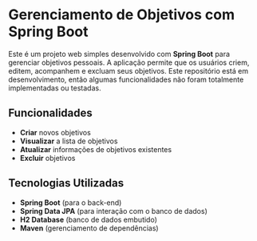 # Gerenciamento de Objetivos com Spring Boot

Este é um projeto web simples desenvolvido com **Spring Boot** para gerenciar objetivos pessoais. A aplicação permite que os usuários criem, editem, acompanhem e excluam seus objetivos. Este repositório está em desenvolvimento, então algumas funcionalidades não foram totalmente implementadas ou testadas.

## Funcionalidades

- **Criar** novos objetivos
- **Visualizar** a lista de objetivos
- **Atualizar** informações de objetivos existentes
- **Excluir** objetivos

## Tecnologias Utilizadas

- **Spring Boot** (para o back-end)
- **Spring Data JPA** (para interação com o banco de dados)
- **H2 Database** (banco de dados embutido)
- **Maven** (gerenciamento de dependências)

